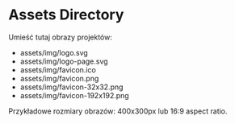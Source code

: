 # Assets Directory

Umieść tutaj obrazy projektów:
- assets/img/logo.svg
- assets/img/logo-page.svg
- assets/img/favicon.ico
- assets/img/favicon.png
- assets/img/favicon-32x32.png
- assets/img/favicon-192x192.png

Przykładowe rozmiary obrazów: 400x300px lub 16:9 aspect ratio.
